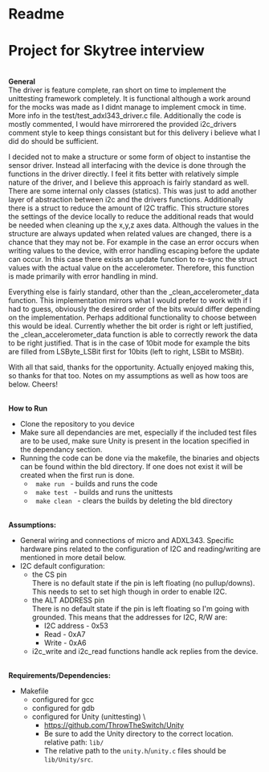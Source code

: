 # Readme

# Project for Skytree interview

\
**General** \
The driver is feature complete, ran short on time to implement the unittesting framework completely. It is functional although a work around for the mocks was made as I didnt manage to implement cmock in time. More info in the test/test_adxl343_driver.c file. Additionally the code is mostly commented, I would have mirrorered the provided i2c_drivers comment style to keep things consistant but for this delivery i believe what I did do should be sufficient.

I decided not to make a structure or some form of object to instantise the sensor driver. Instead all interfacing with the device is done through the functions in the driver directly. I feel it fits better with relatively simple nature of the driver, and I believe this approach is fairly standard as well. There are some internal only classes (statics). This was just to add another layer of abstraction between i2c and the drivers functions.
Additionally there is a struct to reduce the amount of I2C traffic. This structure stores the settings of the device locally to reduce the additional reads that would be needed when cleaning up the x,y,z axes data. Although the values in the structure are always updated when related values are changed, there is a chance that they may not be. For example in the case an error occurs when writing values to the device, with error handling escaping before the update can occur. In this case there exists an update function to re-sync the struct values with the actual value on the accelerometer. Therefore, this function is made primarily with error handling in mind.

Everything else is fairly standard, other than the _clean_accelerometer_data function. This implementation mirrors what I would prefer to work with if I had to guess, obviously the desired order of the bits would differ depending on the implementation. Perhaps additional functionality to choose between this would be ideal. Currently whether the bit order is right or left justified, the _clean_accelerometer_data function is able to correctly rework the data to be right justified. That is in the case of 10bit mode for example the bits are filled from LSByte_LSBit first for 10bits (left to right, LSBit to MSBit).

With all that said, thanks for the opportunity. Actually enjoyed making this, so thanks for that too. Notes on my assumptions as well as how toos are below. Cheers!

\
**How to Run**
- Clone the repository to you device
- Make sure all dependancies are met, especially if the included test files are to be used, make sure Unity is present in the location specified in the dependancy section.
- Running the code can be done via the makefile, the binaries and objects can be found within the bld directory. If one does not exist it will be created when the first run is done.
    - <code> make run </code>   - builds and runs the code
    - <code> make test </code>  - builds and runs the unittests
    - <code> make clean </code> - clears the builds by deleting the bld directory


\
**Assumptions:**
- General wiring and connections of micro and ADXL343. Specific hardware pins related to the 
    configuration of I2C and reading/writing are mentioned in more detail below.
- I2C default configuration:
    - the CS pin \
        There is no default state if the pin is left floating (no pullup/downs). This needs to 
        set to set high though in order to enable I2C.
    - the ALT ADDRESS pin \
        There is no default state if the pin is left floating so I'm going with grounded. This
        means that the addresses for I2C, R/W are:
        - I2C address - 0x53
        - Read - 0xA7
        - Write - 0xA6
    - i2c_write and i2c_read functions handle ack replies from the device.


\
**Requirements/Dependencies:**
- Makefile
    - configured for gcc
    - configured for gdb
    - configured for Unity (unittesting) \
        - https://github.com/ThrowTheSwitch/Unity
        - Be sure to add the Unity directory to the correct location. \
        relative path: <code>lib/</code> 
        - The relative path to the <code>unity.h</code>/<code>unity.c</code> files should be <code>lib/Unity/src</code>.
        